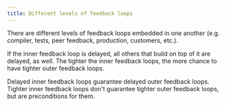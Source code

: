 ```yaml
---
title: Different levels of feedback loops 
---
```

There are different levels of feedback loops embedded in one another (e.g. compiler, tests, peer feedback, production, customers, etc.).

If the inner feedback loop is delayed, all others that build on top of it are delayed, as well.
The tighter the inner feedback loops, the more chance to have tighter outer feedback loops.

Delayed inner feedback loops guarantee delayed outer feedback loops.
Tighter inner feedback loops don't guarantee tighter outer feedback loops, but are preconditions for them.

